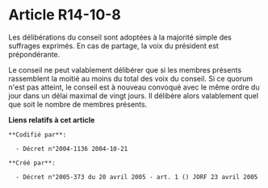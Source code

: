 # Article R14-10-8

Les délibérations du conseil sont adoptées à la majorité simple des suffrages exprimés. En cas de partage, la voix du
président est prépondérante.

Le conseil ne peut valablement délibérer que si les membres présents rassemblent la moitié au moins du total des voix du
conseil. Si ce quorum n'est pas atteint, le conseil est à nouveau convoqué avec le même ordre du jour dans un délai maximal
de vingt jours. Il délibère alors valablement quel que soit le nombre de membres présents.

**Liens relatifs à cet article**

	**Codifié par**:

	  - Décret n°2004-1136 2004-10-21

	**Créé par**:

	  - Décret n°2005-373 du 20 avril 2005 - art. 1 () JORF 23 avril 2005
